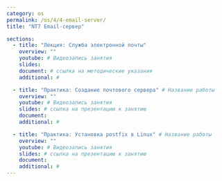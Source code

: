 ```yaml
---
category: os
permalink: /os/4/4-email-server/
title: "NT7 Email-сервер"

sections:
  - title: "Лекция: Служба электронной почты"
    overview: ""
    youtube: # Видеозапись занятия
    slides: 
    document: # ссылка на методические указания
    additional: # 

  - title: "Практика: Создание почтового сервера" # Название работы
    overview: ""
    youtube: # Видеозапись занятия
    slides: # ссылка на презентацию к занятию
    document: 
    additional: # 

  - title: "Практика: Установка postfix в Linux" # Название работы
    overview: ""
    youtube: # Видеозапись занятия
    slides: # ссылка на презентацию к занятию
    document: 
    additional: # 
---
```


